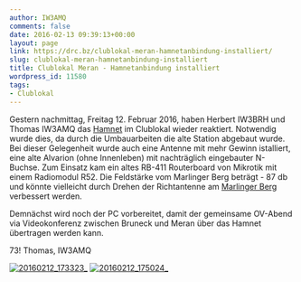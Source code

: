 ```yaml
---
author: IW3AMQ
comments: false
date: 2016-02-13 09:39:13+00:00
layout: page
link: https://drc.bz/clublokal-meran-hamnetanbindung-installiert/
slug: clublokal-meran-hamnetanbindung-installiert
title: Clublokal Meran - Hamnetanbindung installiert
wordpress_id: 11580
tags:
- Clublokal
---
```


Gestern nachmittag, Freitag 12. Februar 2016, haben Herbert IW3BRH und Thomas IW3AMQ das [Hamnet](https://drc.bz/relaisstandorte/karte-der-relaisstandorte/) im Clublokal wieder reaktiert. Notwendig wurde dies, da durch die Umbauarbeiten die alte Station abgebaut wurde. Bei dieser Gelegenheit wurde auch eine Antenne mit mehr Gewinn istalliert, eine alte Alvarion (ohne Innenleben) mit nachträglich eingebauter N-Buchse. Zum Einsatz kam ein altes RB-411 Routerboard von Mikrotik mit einem Radiomodul R52. Die Feldstärke vom Marlinger Berg beträgt - 87 db und könnte vielleicht durch Drehen der Richtantenne am [Marlinger Berg](https://drc.bz/relaisstandorte/marlinger-berg-ir3uhe/) verbessert werden.

Demnächst wird noch der PC vorbereitet, damit der gemeinsame OV-Abend via Videokonferenz zwischen Bruneck und Meran über das Hamnet übertragen werden kann.

73! Thomas, IW3AMQ

[![20160212_173323_](https://drc.bz/wp-content/uploads/2016/02/20160212_173323_-300x225.jpg)](https://drc.bz/wp-content/uploads/2016/02/20160212_173323_.jpg) [![20160212_175024_](https://drc.bz/wp-content/uploads/2016/02/20160212_175024_-300x225.jpg)](https://drc.bz/wp-content/uploads/2016/02/20160212_175024_.jpg)
